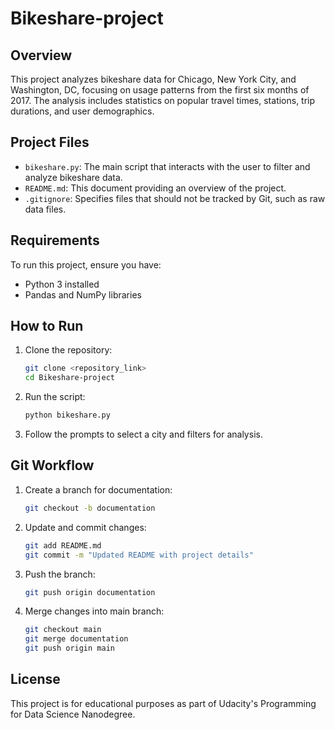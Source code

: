 # Bikeshare-project

## Overview
This project analyzes bikeshare data for Chicago, New York City, and Washington, DC, focusing on usage patterns from the first six months of 2017. The analysis includes statistics on popular travel times, stations, trip durations, and user demographics.

## Project Files
- `bikeshare.py`: The main script that interacts with the user to filter and analyze bikeshare data.
- `README.md`: This document providing an overview of the project.
- `.gitignore`: Specifies files that should not be tracked by Git, such as raw data files.

## Requirements
To run this project, ensure you have:
- Python 3 installed
- Pandas and NumPy libraries

## How to Run
1. Clone the repository:
   ```sh
   git clone <repository_link>
   cd Bikeshare-project
   ```
2. Run the script:
   ```sh
   python bikeshare.py
   ```
3. Follow the prompts to select a city and filters for analysis.

## Git Workflow
1. Create a branch for documentation:
   ```sh
   git checkout -b documentation
   ```
2. Update and commit changes:
   ```sh
   git add README.md
   git commit -m "Updated README with project details"
   ```
3. Push the branch:
   ```sh
   git push origin documentation
   ```
4. Merge changes into main branch:
   ```sh
   git checkout main
   git merge documentation
   git push origin main
   ```

## License
This project is for educational purposes as part of Udacity's Programming for Data Science Nanodegree.

